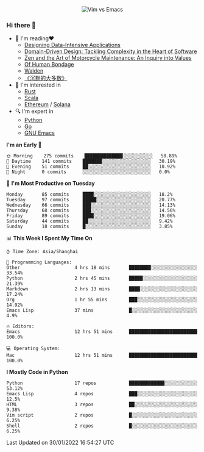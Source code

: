 <p align="center">
    <img src="https://gist.githubusercontent.com/coldnight/e696baffb094e71c96cb302118878eae/raw/40ea5053a6f66cc65f90f437e4173497da225958/banner.gif" alt="Vim vs Emacs" />
</p>

### Hi there 👋

- 📖 I'm reading❤️
    + [Designing Data-Intensive Applications](https://www.oreilly.com/library/view/designing-data-intensive-applications/9781491903063/)
    + [Domain-Driven Design: Tackling Complexity in the Heart of Software](https://www.dddcommunity.org/book/evans_2003/)
    + [Zen and the Art of Motorcycle Maintenance: An Inquiry into Values](https://en.wikipedia.org/wiki/Zen_and_the_Art_of_Motorcycle_Maintenance)
    + [Of Human Bondage](https://en.wikipedia.org/wiki/Of_Human_Bondage)
    + [Walden](https://en.wikipedia.org/wiki/Walden)
    + [《沉默的大多数》](https://en.wikipedia.org/wiki/Silent_majority)
- 🌱 I'm interested in
    + [Rust](https://www.rust-lang.org/)
    + [Scala](https://www.scala-lang.org/)
    + [Ethereum](https://ethereum.org/en/) / [Solana](https://solana.com/)
- 🔍 I'm expert in
    + [Python](https://www.python.org/)
    + [Go](https://go.dev/)
    + [GNU Emacs](https://www.gnu.org/software/emacs/)

<!--START_SECTION:waka-->
**I'm an Early 🐤** 

```text
🌞 Morning    275 commits    ██████████████░░░░░░░░░░░   58.89% 
🌆 Daytime    141 commits    ███████░░░░░░░░░░░░░░░░░░   30.19% 
🌃 Evening    51 commits     ██░░░░░░░░░░░░░░░░░░░░░░░   10.92% 
🌙 Night      0 commits      ░░░░░░░░░░░░░░░░░░░░░░░░░   0.0%

```
📅 **I'm Most Productive on Tuesday** 

```text
Monday       85 commits     ████░░░░░░░░░░░░░░░░░░░░░   18.2% 
Tuesday      97 commits     █████░░░░░░░░░░░░░░░░░░░░   20.77% 
Wednesday    66 commits     ███░░░░░░░░░░░░░░░░░░░░░░   14.13% 
Thursday     68 commits     ███░░░░░░░░░░░░░░░░░░░░░░   14.56% 
Friday       89 commits     ████░░░░░░░░░░░░░░░░░░░░░   19.06% 
Saturday     44 commits     ██░░░░░░░░░░░░░░░░░░░░░░░   9.42% 
Sunday       18 commits     █░░░░░░░░░░░░░░░░░░░░░░░░   3.85%

```


📊 **This Week I Spent My Time On** 

```text
⌚︎ Time Zone: Asia/Shanghai

💬 Programming Languages: 
Other                    4 hrs 18 mins       ████████░░░░░░░░░░░░░░░░░   33.54% 
Python                   2 hrs 45 mins       █████░░░░░░░░░░░░░░░░░░░░   21.39% 
Markdown                 2 hrs 13 mins       ████░░░░░░░░░░░░░░░░░░░░░   17.24% 
Org                      1 hr 55 mins        ███░░░░░░░░░░░░░░░░░░░░░░   14.92% 
Emacs Lisp               37 mins             █░░░░░░░░░░░░░░░░░░░░░░░░   4.9%

🔥 Editors: 
Emacs                    12 hrs 51 mins      █████████████████████████   100.0%

💻 Operating System: 
Mac                      12 hrs 51 mins      █████████████████████████   100.0%

```

**I Mostly Code in Python** 

```text
Python                   17 repos            █████████████░░░░░░░░░░░░   53.12% 
Emacs Lisp               4 repos             ███░░░░░░░░░░░░░░░░░░░░░░   12.5% 
HTML                     3 repos             ██░░░░░░░░░░░░░░░░░░░░░░░   9.38% 
Vim script               2 repos             █░░░░░░░░░░░░░░░░░░░░░░░░   6.25% 
Shell                    2 repos             █░░░░░░░░░░░░░░░░░░░░░░░░   6.25%

```



 Last Updated on 30/01/2022 16:54:27 UTC
<!--END_SECTION:waka-->
